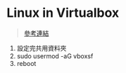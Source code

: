 # Linux in Virtualbox 

>[參考連結](http://jetsnote.blogspot.com/2014/10/virtualbox-ubuntu-guest.html)

1. 設定完共用資料夾
2. sudo usermod -aG vboxsf <username>
3. reboot
